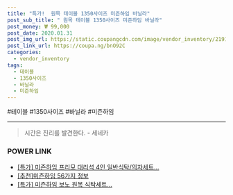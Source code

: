 ```yaml
--- 
title: "특가!  원목 테이블 1350사이즈 미즌하임 바닐라" 
post_sub_title: " 원목 테이블 1350사이즈 미즌하임 바닐라" 
post_money: ₩ 99,000 
post_date: 2020.01.31 
post_img_url: https://static.coupangcdn.com/image/vendor_inventory/2191/67d4e3288556e98ceea5b831238d2379dc8964e7f91251a655bd5c3f67c5.jpg 
post_link_url: https://coupa.ng/bnO92C 
categories: 
  - vendor_inventory 
tags: 
  - 테이블 
  - 1350사이즈 
  - 바닐라 
  - 미즌하임 
--- 
```

  #테이블 #1350사이즈 #바닐라 #미즌하임 
<hr> 

> 시간은 진리를 발견한다. - 세네카 


### POWER LINK

* <a href="https://blog.naver.com/sakai111/221790991343" target="_blank">[특가] 미즌하임 프리모 대리석 4인 일반식탁/의자세트...</a>
* <a href="https://blog.naver.com/fasyy4321/221790908486" target="_blank">[추천]미즌하임 56가지 정보</a>
* <a href="https://blog.naver.com/santokki14/221791730654" target="_blank">[특가] 미즌하임 보노 원목 식탁세트...</a>
